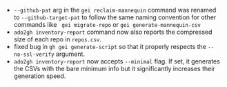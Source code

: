 - `--github-pat` arg in the `gei reclaim-mannequin` command was renamed to `--github-target-pat` to follow the same naming convention for other commands like ` gei migrate-repo` or `gei generate-mannequin-csv` 
- `ado2gh inventory-report` command now also reports the compressed size of each repo in `repos.csv`.
- fixed bug in `gh gei generate-script` so that it properly respects the `--no-ssl-verify` argument.
- `ado2gh inventory-report` now accepts `--minimal` flag. If set, it generates the CSVs with the bare minimum info but it significantly increases their generation speed.